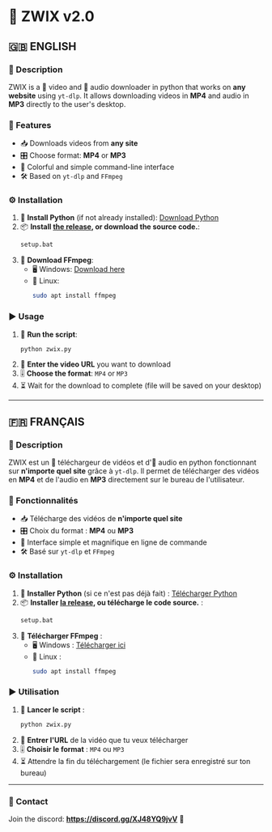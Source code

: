 # 🚀 ZWIX v2.0

## 🇬🇧 ENGLISH

### 📌 Description
ZWIX is a 🎥 video and 🎵 audio downloader in python that works on **any website** using `yt-dlp`. It allows downloading videos in **MP4** and audio in **MP3** directly to the user's desktop.

### 🌟 Features
- 📥 Downloads videos from **any site**
- 🎛️ Choose format: **MP4** or **MP3**
- 🎨 Colorful and simple command-line interface
- 🛠️ Based on `yt-dlp` and `FFmpeg`

### ⚙️ Installation
1. 🐍 **Install Python** (if not already installed): [Download Python](https://www.python.org/downloads/)
2. 📦 **Install [the release](https://github.com/YokiiDev/zwix-converter/releases/tag/zwix), or download the source code.**:
   ```sh
   setup.bat
   ```
3. 🔧 **Download FFmpeg**:
   - 🖥️ Windows: [Download here](https://ffmpeg.org/download.html)
   - 🐧 Linux:
     ```sh
     sudo apt install ffmpeg
     ```

### ▶️ Usage
1. 🏃 **Run the script**:
   ```sh
   python zwix.py
   ```
2. 🔗 **Enter the video URL** you want to download
3. 🎚️ **Choose the format**: `MP4` or `MP3`
4. ⏳ Wait for the download to complete (file will be saved on your desktop)

---

## 🇫🇷 FRANÇAIS

### 📌 Description
ZWIX est un 🎥 téléchargeur de vidéos et d'🎵 audio en python fonctionnant sur **n'importe quel site** grâce à `yt-dlp`. Il permet de télécharger des vidéos en **MP4** et de l'audio en **MP3** directement sur le bureau de l'utilisateur.

### 🌟 Fonctionnalités
- 📥 Télécharge des vidéos de **n'importe quel site**
- 🎛️ Choix du format : **MP4** ou **MP3**
- 🎨 Interface simple et magnifique en ligne de commande
- 🛠️ Basé sur `yt-dlp` et `FFmpeg`

### ⚙️ Installation
1. 🐍 **Installer Python** (si ce n'est pas déjà fait) : [Télécharger Python](https://www.python.org/downloads/)
2. 📦 **Installer [la release](https://github.com/YokiiDev/zwix-converter/releases/tag/zwix), ou télécharge le code source.** :
   ```sh
   setup.bat
   ```
3. 🔧 **Télécharger FFmpeg** :
   - 🖥️ Windows : [Télécharger ici](https://ffmpeg.org/download.html)
   - 🐧 Linux :
     ```sh
     sudo apt install ffmpeg
     ```

### ▶️ Utilisation
1. 🏃 **Lancer le script** :
   ```sh
   python zwix.py
   ```
2. 🔗 **Entrer l'URL** de la vidéo que tu veux télécharger
3. 🎚️ **Choisir le format** : `MP4` ou `MP3`
4. ⏳ Attendre la fin du téléchargement (le fichier sera enregistré sur ton bureau)

---


### 🔗 Contact
Join the discord: **https://discord.gg/XJ48YQ9jvV** 💬

